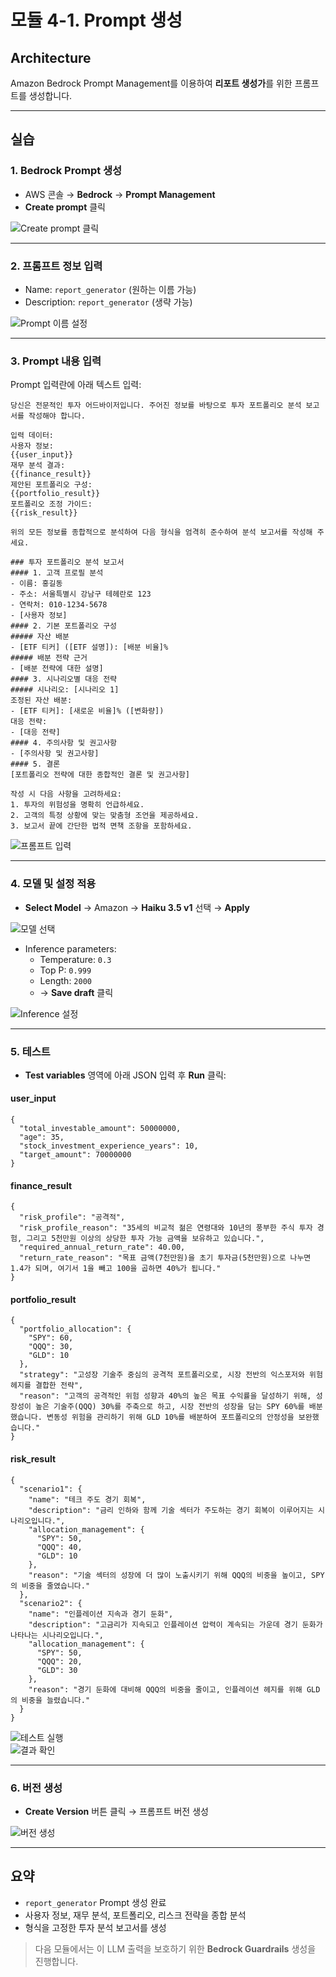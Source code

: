 # 모듈 4-1. Prompt 생성

## Architecture

Amazon Bedrock Prompt Management를 이용하여 **리포트 생성가**를 위한 프롬프트를 생성합니다.

---

## 실습

### 1. Bedrock Prompt 생성

- AWS 콘솔 → **Bedrock** → **Prompt Management**
- **Create prompt** 클릭

![Create prompt 클릭](./images/Picture1.png)

---

### 2. 프롬프트 정보 입력

- Name: `report_generator` (원하는 이름 가능)
- Description: `report_generator` (생략 가능)

![Prompt 이름 설정](./images/Picture2.png)

---

### 3. Prompt 내용 입력

Prompt 입력란에 아래 텍스트 입력:

```
당신은 전문적인 투자 어드바이저입니다. 주어진 정보를 바탕으로 투자 포트폴리오 분석 보고서를 작성해야 합니다.

입력 데이터:
사용자 정보:
{{user_input}}
재무 분석 결과:
{{finance_result}}
제안된 포트폴리오 구성:
{{portfolio_result}}
포트폴리오 조정 가이드:
{{risk_result}}

위의 모든 정보를 종합적으로 분석하여 다음 형식을 엄격히 준수하여 분석 보고서를 작성해 주세요.

### 투자 포트폴리오 분석 보고서
#### 1. 고객 프로필 분석
- 이름: 홍길동
- 주소: 서울특별시 강남구 테헤란로 123
- 연락처: 010-1234-5678
- [사용자 정보]
#### 2. 기본 포트폴리오 구성
##### 자산 배분
- [ETF 티커] ([ETF 설명]): [배분 비율]%
##### 배분 전략 근거
- [배분 전략에 대한 설명]
#### 3. 시나리오별 대응 전략
##### 시나리오: [시나리오 1]
조정된 자산 배분:
- [ETF 티커]: [새로운 비율]% ([변화량])
대응 전략:
- [대응 전략]
#### 4. 주의사항 및 권고사항
- [주의사항 및 권고사항]
#### 5. 결론
[포트폴리오 전략에 대한 종합적인 결론 및 권고사항]

작성 시 다음 사항을 고려하세요:
1. 투자의 위험성을 명확히 언급하세요.
2. 고객의 특정 상황에 맞는 맞춤형 조언을 제공하세요.
3. 보고서 끝에 간단한 법적 면책 조항을 포함하세요.
```

![프롬프트 입력](./images/Picture3.png)

---

### 4. 모델 및 설정 적용

- **Select Model** → Amazon → **Haiku 3.5 v1** 선택 → **Apply**

![모델 선택](./images/Picture4.png)

- Inference parameters:
  - Temperature: `0.3`
  - Top P: `0.999`
  - Length: `2000`
  - → **Save draft** 클릭

![Inference 설정](./images/Picture5.png)

---

### 5. 테스트

- **Test variables** 영역에 아래 JSON 입력 후 **Run** 클릭:

#### user_input
```
{
  "total_investable_amount": 50000000,
  "age": 35,
  "stock_investment_experience_years": 10,
  "target_amount": 70000000
}
```

#### finance_result
```
{
  "risk_profile": "공격적",
  "risk_profile_reason": "35세의 비교적 젊은 연령대와 10년의 풍부한 주식 투자 경험, 그리고 5천만원 이상의 상당한 투자 가능 금액을 보유하고 있습니다.",
  "required_annual_return_rate": 40.00,
  "return_rate_reason": "목표 금액(7천만원)을 초기 투자금(5천만원)으로 나누면 1.4가 되며, 여기서 1을 빼고 100을 곱하면 40%가 됩니다."
}
```

#### portfolio_result
```
{
  "portfolio_allocation": {
    "SPY": 60,
    "QQQ": 30,
    "GLD": 10
  },
  "strategy": "고성장 기술주 중심의 공격적 포트폴리오로, 시장 전반의 익스포저와 위험 헤지를 결합한 전략",
  "reason": "고객의 공격적인 위험 성향과 40%의 높은 목표 수익률을 달성하기 위해, 성장성이 높은 기술주(QQQ) 30%를 주축으로 하고, 시장 전반의 성장을 담는 SPY 60%를 배분했습니다. 변동성 위험을 관리하기 위해 GLD 10%를 배분하여 포트폴리오의 안정성을 보완했습니다."
}
```

#### risk_result
```
{
  "scenario1": {
    "name": "테크 주도 경기 회복",
    "description": "금리 인하와 함께 기술 섹터가 주도하는 경기 회복이 이루어지는 시나리오입니다.",
    "allocation_management": {
      "SPY": 50,
      "QQQ": 40,
      "GLD": 10
    },
    "reason": "기술 섹터의 성장에 더 많이 노출시키기 위해 QQQ의 비중을 높이고, SPY의 비중을 줄였습니다."
  },
  "scenario2": {
    "name": "인플레이션 지속과 경기 둔화",
    "description": "고금리가 지속되고 인플레이션 압력이 계속되는 가운데 경기 둔화가 나타나는 시나리오입니다.",
    "allocation_management": {
      "SPY": 50,
      "QQQ": 20,
      "GLD": 30
    },
    "reason": "경기 둔화에 대비해 QQQ의 비중을 줄이고, 인플레이션 헤지를 위해 GLD의 비중을 늘렸습니다."
  }
}
```

![테스트 실행](./images/Picture7.png)  
![결과 확인](./images/Picture7_1.png)

---

### 6. 버전 생성

- **Create Version** 버튼 클릭 → 프롬프트 버전 생성

![버전 생성](./images/Picture8.png)

---

## 요약

- `report_generator` Prompt 생성 완료
- 사용자 정보, 재무 분석, 포트폴리오, 리스크 전략을 종합 분석
- 형식을 고정한 투자 분석 보고서를 생성

> 다음 모듈에서는 이 LLM 출력을 보호하기 위한 **Bedrock Guardrails** 생성을 진행합니다.
